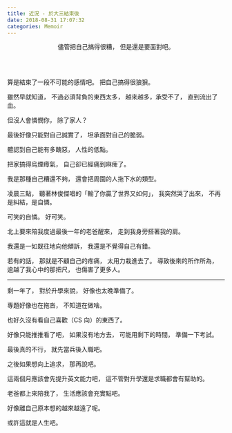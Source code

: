```yaml
---
title: 近況 - 於大三結束後
date: 2018-08-31 17:07:32
categories: Memoir
---
```


<center>
儘管把自己搞得很糟，
但是還是要面對吧。
</center>

<!-- more -->

<br><br>

算是結束了一段不可能的感情吧。
把自己搞得很狼狽。

雖然早就知道，
不過必須背負的東西太多，
越來越多，承受不了，
直到流出了血。

但沒人會憐憫你，
除了家人？

最後好像只能對自己誠實了，
坦承面對自己的脆弱。

體認到自己能有多醜惡，
人性的低點。

把家搞得烏煙瘴氣，
自己卻已經痛到麻痺了。

我是那種自己糟還不夠，
還會把周圍的人拖下水的類型。

凌晨三點，
聽著林俊傑唱的「輸了你贏了世界又如何」，
我突然哭了出來，
不再是糾結，是自憐。

可笑的自憐。
好可笑。

北上要來陪我度過最後一年的老爸醒來，
走到我身旁搭著我的肩。

我還是一如既往地向他傾訴，
我還是不覺得自己有錯。

若有的話，
那就是不顧自己的疼痛，
太用力栽進去了。
導致後來的所作所為，
逾越了我心中的那把尺，
也傷害了更多人。

---

剩一年了，
對於升學來說，
好像也太晚準備了。

專題好像也在拖沓，
不知道在做啥。

也好久沒有看自己喜歡（CS 向）的東西了。

好像只能推推看了吧，
如果沒有地方去，
可能用剩下的時間，
準備一下考試。

最後真的不行，
就先當兵後入職吧。

之後如果想向上追求，
那再說吧。

這兩個月應該會先提升英文能力吧，
這不管對升學還是求職都會有幫助的。

老爸都上來陪我了，
生活應該會充實點吧。

好像離自己原本想的越來越遠了呢。

或許這就是人生吧。
